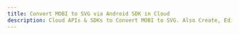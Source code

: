 ---title: Convert MOBI to SVG via Android SDK in Clouddescription: Cloud APIs & SDKs to Convert MOBI to SVG. Also Create, Edit & Render Microsoft Word & OpenOffice documents in the Cloud.---
